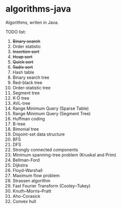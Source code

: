 algorithms-java
===============

Algorithms, writen in Java.

TODO list:

1. ~~Binary search~~
2. Order statistic
3. ~~Insertion sort~~
4. ~~Heap sort~~
5. ~~Quick sort~~
6. ~~Radix sort~~
7. Hash table
8. Binary search tree
9. Red-black tree
10. Order-statistic tree
11. Segment tree
12. K-D tree
13. AVL-tree
14. Range Minimum Query (Sparse Table)
15. Range Minimum Query (Segment Tree)
16. Huffman coding
17. B-tree
18. Bimonial tree
19. Disjoint-set data structure
20. BFS
21. DFS
22. Strongly connected components
23. Minimum spanning-tree problem (Kruskal and Prim)
24. Bellman-Ford
25. Dijkstra
26. Floyd-Warshall
27. Maximum flow problem
28. Strassen algorithm
29. Fast Fourier Transform (Cooley–Tukey)
30. Knuth–Morris–Pratt
31. Aho-Corasick
32. Convex hull
